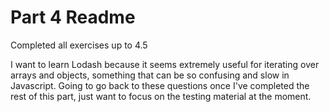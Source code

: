 # Part 4 Readme
Completed all exercises up to 4.5

I want to learn Lodash because it seems extremely useful for iterating over arrays and objects, something that can be so confusing and slow in Javascript. Going to go back to these questions once I've completed the rest of this part, just want to focus on the testing material at the moment.